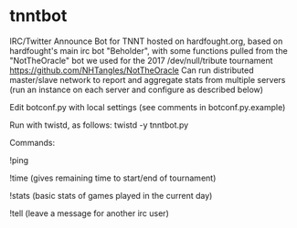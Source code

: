 # tnntbot
IRC/Twitter Announce Bot for TNNT hosted on hardfought.org, based on hardfought's main irc bot "Beholder", with some functions pulled from the "NotTheOracle" bot we used for the 2017 /dev/null/tribute tournament https://github.com/NHTangles/NotTheOracle
Can run distributed master/slave network to report and aggregate stats from multiple servers (run an instance on each server and configure as described below)

Edit botconf.py with local settings (see comments in botconf.py.example)

Run with twistd, as follows:
 twistd -y tnntbot.py

Commands:

!ping

!time (gives remaining time to start/end of tournament)

!stats (basic stats of games played in the current day)

!tell (leave a message for another irc user)
